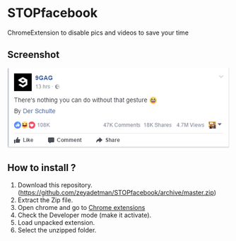 # STOPfacebook
ChromeExtension to disable pics and videos to save your time

## Screenshot
![screenshot](https://github.com/zeyadetman/STOPfacebook/blob/master/screenshot.png?raw=true)

## How to install ?
1. Download this repository. (https://github.com/zeyadetman/STOPfacebook/archive/master.zip)
1. Extract the Zip file.
1. Open chrome and go to [Chrome extensions](chrome://extensions)
1. Check the Developer mode (make it activate). 
1. Load unpacked extension.
1. Select the unzipped folder.

